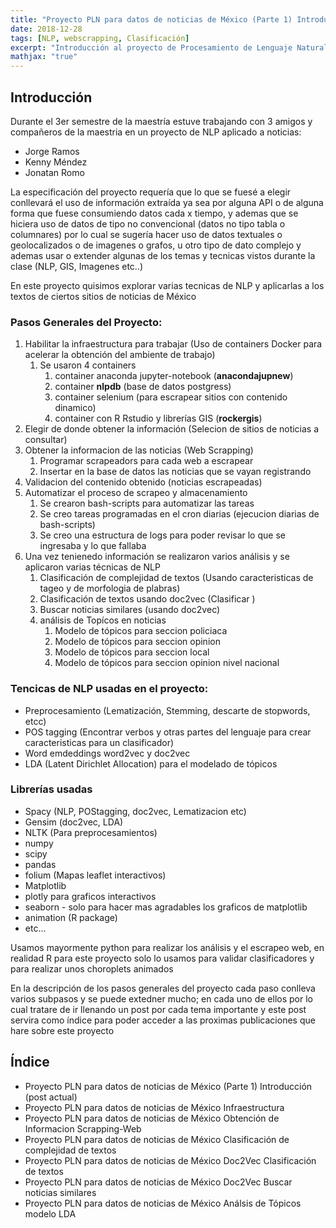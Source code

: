 ```yaml
---
title: "Proyecto PLN para datos de noticias de México (Parte 1) Introducción"
date: 2018-12-28
tags: [NLP, webscrapping, Clasificación]
excerpt: "Introducción al proyecto de Procesamiento de Lenguaje Natural aplicado a noticias de México"
mathjax: "true"
---
```


## Introducción

Durante el 3er semestre de la maestría estuve trabajando con 3 amigos y compañeros de la maestria en un proyecto de NLP aplicado a noticias:

- Jorge Ramos
- Kenny Méndez
- Jonatan Romo

La especificación del proyecto requería que lo que se fuesé a elegir conllevará el uso de información extraída ya sea por alguna API o de alguna forma que fuese consumiendo datos cada x tiempo, y ademas que se hiciera uso de datos de tipo no convencional (datos no tipo tabla o columnares) por lo cual se sugería hacer uso de datos textuales o geolocalizados o de imagenes o grafos, u otro tipo de dato complejo y ademas usar o extender algunas de los temas y tecnicas vistos durante la clase (NLP, GIS, Imagenes etc..)

En este proyecto quisimos explorar varias tecnicas de NLP y aplicarlas a los textos de ciertos sitios de noticias de México

### Pasos Generales del Proyecto:

1. Habilitar la infraestructura para trabajar (Uso de containers Docker para acelerar la obtención del ambiente de trabajo)
   1. Se usaron 4 containers 
      1. container anaconda jupyter-notebook (**anacondajupnew**)
      2. container **nlpdb** (base de datos postgress)
      3. container selenium (para escrapear sitios con contenido dinamico)
      4. container con R Rstudio y librerías GIS (**rockergis**)
2. Elegir de donde obtener la información (Selecion de sitios de noticias a consultar)
3. Obtener la informacion de las noticias (Web Scrapping)
   1. Programar scrapeadors para cada web a escrapear
   2. Insertar en la base de datos las noticias que se vayan registrando
4. Validacion del contenido obtenido (noticias escrapeadas)
5. Automatizar el proceso de scrapeo y almacenamiento
   1. Se crearon bash-scripts para automatizar las tareas
   2. Se creo tareas programadas en el cron diarias (ejecucion diarias de bash-scripts)
   3. Se creo una estructura de logs para poder revisar lo que se ingresaba y lo que fallaba
6. Una vez tenienedo información se realizaron varios análisis y se aplicaron varias técnicas de NLP
   1. Clasificación de complejidad de textos (Usando caracteristicas de tageo y de morfologia de plabras)
   2. Clasificación de textos usando doc2vec (Clasificar )
   3. Buscar noticias similares (usando doc2vec)
   4. análisis de Topícos en noticias 
      1. Modelo de tópicos para seccion policiaca
      2. Modelo de tópicos para seccion opinion
      3. Modelo de tópicos para seccion local 
      4. Modelo de tópicos para seccion opinion nivel nacional

### Tencicas de NLP usadas en el proyecto:

- Preprocesamiento (Lematización, Stemming, descarte de stopwords, etcc)
- POS tagging (Encontrar verbos y otras partes del lenguaje para crear caracteristicas para un clasificador)
- Word emdeddings word2vec y doc2vec
- LDA (Latent Dirichlet Allocation) para el modelado de tópicos

### Librerías usadas

- Spacy (NLP, POStagging, doc2vec, Lematizacion etc)
- Gensim (doc2vec, LDA)
- NLTK (Para preprocesamientos)
- numpy
- scipy
- pandas
- folium (Mapas leaflet interactivos)
- Matplotlib
- plotly para graficos interactivos
- seaborn - solo para hacer mas agradables los graficos de matplotlib
- animation (R package)
- etc...

Usamos mayormente python para realizar los análisis y el escrapeo web, en realidad R para este proyecto solo lo usamos para validar clasificadores y para realizar unos choroplets animados

En la descripción de los pasos generales del proyecto cada paso conlleva varios subpasos y se puede extedner mucho; en cada uno de ellos por lo cual tratare de ir llenando un post por cada tema importante y este post servira como índice para poder acceder a las proximas publicaciones que hare sobre este proyecto

## Índice

- Proyecto PLN para datos de noticias de México (Parte 1) Introducción (post actual)
- Proyecto PLN para datos de noticias de México  Infraestructura
- Proyecto PLN para datos de noticias de México  Obtención de Informacion Scrapping-Web
- Proyecto PLN para datos de noticias de México Clasificación de complejidad de textos
- Proyecto PLN para datos de noticias de México  Doc2Vec Clasificación de textos
- Proyecto PLN para datos de noticias de México Doc2Vec Buscar noticias similares
- Proyecto PLN para datos de noticias de México Análsis de Tópicos modelo LDA
